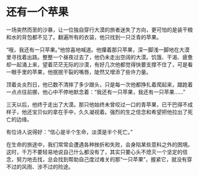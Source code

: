 # 还有一个苹果

一场突然而至的沙暴，让一位独自穿行大漠的旅者迷失了方向，更可怕的是装干粮和水的背包都不见了。翻遍所有的衣袋，他只找到一只泛青的苹果。 

“哦，我还有一只苹果。”他惊喜地喊道。他攥着那只苹果，深一脚浅一脚地在大漠里寻找着出路。整整一个昼夜过去了，他仍未走出空阔的大漠。饥饿、干渴、疲惫却一起涌上来，望着茫茫无际的沙漠，有好几次他都觉得快要支撑不住了，可是看一眼手里的苹果，他抿抿干裂的嘴唇，陡然又增添了些许力量。 

顶着炎炎烈日，他已数不清摔了多少跟头，只是每一次他都挣扎着爬起来，踉跄着一点点往前挪，他心中不停地默念着：“我还有一只苹果，我还有一只苹果……” 

三天以后，他终于走出了大漠。那只他始终未曾咬过一口的青苹果，已干巴得不成样子，他还宝贝似的拿在手中，久久凝视着。强烈的生之信念和希望把他拉出了死亡的边缘。 

有位诗人说得好：“信心是半个生命，淡漠是半个死亡。” 

在生命的旅途中，我们常常会遭遇各种挫折和失败，会身陷某些意料之外的困境。这时，千万不要轻易地说自己什么都没有了，其实只要心头不熄灭一个坚定的信念，努力地去找，总会找到帮助自己度过难关的那“一只苹果”，握紧它，就没有穿不过的风雨、涉不过的险途。
 